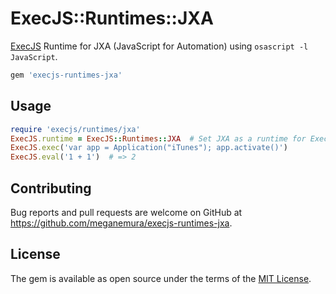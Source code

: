 # ExecJS::Runtimes::JXA

[ExecJS](https://github.com/rails/execjs) Runtime for JXA (JavaScript for Automation) using `osascript -l JavaScript`.

```ruby
gem 'execjs-runtimes-jxa'
```


## Usage

```ruby
require 'execjs/runtimes/jxa'
ExecJS.runtime = ExecJS::Runtimes::JXA  # Set JXA as a runtime for ExecJS
ExecJS.exec('var app = Application("iTunes"); app.activate()')
ExecJS.eval('1 + 1')  # => 2
```


## Contributing

Bug reports and pull requests are welcome on GitHub at https://github.com/meganemura/execjs-runtimes-jxa.


## License

The gem is available as open source under the terms of the [MIT License](http://opensource.org/licenses/MIT).
